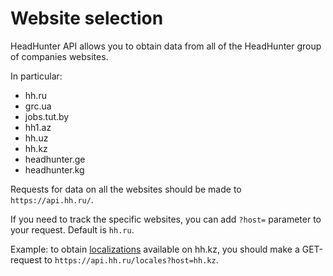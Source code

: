 # Website selection

HeadHunter API allows you to obtain data from all of the HeadHunter group of
companies websites.

In particular:

* hh.ru
* grc.ua
* jobs.tut.by
* hh1.az
* hh.uz
* hh.kz
* headhunter.ge
* headhunter.kg

Requests for data on all the websites should be made to `https://api.hh.ru/`.

If you need to track the specific websites, you can add `?host=` parameter to
your request. Default is `hh.ru`.

Example: to obtain [localizations](locales.md) available on hh.kz, you should
make a GET-request to `https://api.hh.ru/locales?host=hh.kz`.
